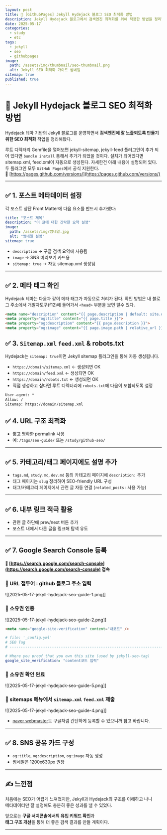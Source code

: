 ```yaml
---
layout: post
title: 📘 [GithubPages] Jekyll Hydejack 블로그 SEO 최적화 방법
description: Jekyll Hydejack 블로그에서 검색엔진 최적화를 위해 적용한 방법을 정리합니다. 메타 태그, sitemap 설정, 페이지 속도 최적화까지 실제 적용한 팁을 담았습니다.
date: 2025-05-17
categories:
  - study
  - etc
tags:
  - jekyll
  - seo
  - githubpages
image:
  path: /assets/img/thumbnail/seo-thumbnail.png
  alt: Jekyll SEO 최적화 가이드 썸네일
sitemap: true
published: true
---
```


# 📘 Jekyll Hydejack 블로그 SEO 최적화 방법

Hydejack 테마 기반의 Jekyll 블로그를 운영하면서 **검색엔진에 잘 노출되도록 만들기 위한 SEO 최적화** 작업을 정리해봤다.

루트 디렉터리 Gemfile을 열어보면 jekyll-sitemap, jekyll-feed 플러그인이 추가 되어 있다면 `bundle install` 통해서 추가가 되었을 것이다.
설치가 되어있다면 sitemap.xml, feed.xml이 자동으로 생성된다. 자세한건 아래 내용에 설명되어 있다.
두 플러그인 모두 `GitHub Pages`에서 공식 지원한다. 🔗 [https://pages.github.com/versions/](https://pages.github.com/versions/)

---
## ✅ 1. 포스트 메타데이터 설정

각 포스트 상단 Front Matter에 다음 요소를 반드시 추가했다:

```yaml
title: "포스트 제목"
description: "이 글에 대한 간략한 요약 설명"
image:
  path: /assets/img/썸네일.jpg
  alt: "썸네일 설명"
sitemap: true
```

- `description` → 구글 검색 요약에 사용됨
- `image` → SNS 미리보기 카드용
- `sitemap: true` → 자동 sitemap.xml 생성됨

---

## ✅ 2. 메타 태그 확인

Hydejack 테마는 다음과 같이 메타 태그가 자동으로 처리가 된다.
확인 방법은 내 블로그 주소에서 개발자도구(f12)에 들어가서 `<head>` 부분을 보면 알수 있다.

```html
<meta name="description" content="{{ page.description | default: site.description }}">
<meta property="og:title" content="{{ page.title }}">
<meta property="og:description" content="{{ page.description }}">
<meta property="og:image" content="{{ page.image.path | relative_url }}">
```

## ✅ 3. `Sitemap.xml` `feed.xml` & robots.txt

Hydejack는 `sitemap: true`이면 Jekyll sitemap 플러그인을 통해 자동 생성됩니다. 

- `https://domain/sitemap.xml` ← 생성되면 OK
- `https://domain/feed.xml` ← 생성되면 OK
- `https://domain/robots.txt` ← 생성되면 OK
-  직접 생성하고 싶다면 루트 디렉터리에 `robots.txt`에 다음이 포함되도록 설정

```txt
User-agent: *
Allow: /
Sitemap: https://domain/sitemap.xml
```

## ✅ 4. URL 구조 최적화

- 짧고 명확한 permalink 사용
- 예: `/tags/seo-guide/` 또는 `/study/github-seo/`

---

## ✅ 5. 카테고리/태그 페이지에도 설명 추가

- `tags.md`, `study.md`, `dev.md` 등의 카테고리 페이지에 `description:` 추가
- 태그 페이지는 `slug` 정리하여 SEO-friendly URL 구성
- 태그/카테고리 페이지에서 관련 글 자동 연결 (`related_posts:` 사용 가능)

---

## ✅ 6. 내부 링크 적극 활용

- 관련 글 하단에 prev/next 버튼 추가
- 포스트 내에서 다른 글을 링크해 탐색 유도

---

## ✅ 7. Google Search Console 등록

#### 🔗 [https://search.google.com/search-console](https://search.google.com/search-console) 접속
### 📝 URL 접두어 : github 블로그 주소 입력


 ![[2025-05-17-jekyll-hydejack-seo-guide-1.png]]
### 📝 소유권 인증

 ![[2025-05-17-jekyll-hydejack-seo-guide-2.png]]

```html
<meta name="google-site-verification" content="내코드" />
```

```yml
# file: '_config.yml'
# SEO Tag
# ---------------------------------------------------------------------------------------

# Where you proof that you own this site (used by jekyll-seo-tag)
google_site_verification: "content코드 입력"
```

### 📝 소유권 확인 완료

![[2025-05-17-jekyll-hydejack-seo-guide-5.png]]
### 📝 sitemaps 메뉴에서 `sitemap.xml` `feed.xml` 제출

![[2025-05-17-jekyll-hydejack-seo-guide-4.png]]

* [naver webmaster](https://searchadvisor.naver.com/console/board)도 구글처럼 간단하게 등록할 수 있으니까 참고 바랍니다.

---

## ✅ 8. SNS 공유 카드 구성

- `og:title`, `og:description`, `og:image` 자동 생성
- 썸네일은 1200x630px 권장

---

## ✍️ 느낀점

처음에는 SEO가 어렵게 느껴졌지만, Jekyll과 Hydejack의 구조를 이해하고 나니  
메타데이터만 잘 설정해도 충분히 좋은 성과를 낼 수 있었다.

앞으로는 **구글 서치콘솔에서의 유입 키워드 확인**과  
**태그 구조 개선**을 통해 더 좋은 검색 결과를 만들 계획이다.

---
